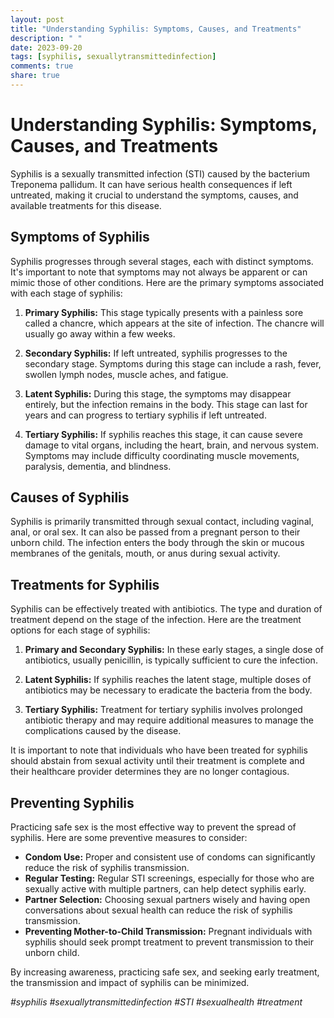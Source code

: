 ```yaml
---
layout: post
title: "Understanding Syphilis: Symptoms, Causes, and Treatments"
description: " "
date: 2023-09-20
tags: [syphilis, sexuallytransmittedinfection]
comments: true
share: true
---
```


# Understanding Syphilis: Symptoms, Causes, and Treatments

Syphilis is a sexually transmitted infection (STI) caused by the bacterium Treponema pallidum. It can have serious health consequences if left untreated, making it crucial to understand the symptoms, causes, and available treatments for this disease.

## Symptoms of Syphilis

Syphilis progresses through several stages, each with distinct symptoms. It's important to note that symptoms may not always be apparent or can mimic those of other conditions. Here are the primary symptoms associated with each stage of syphilis:

1. **Primary Syphilis:** This stage typically presents with a painless sore called a chancre, which appears at the site of infection. The chancre will usually go away within a few weeks.

2. **Secondary Syphilis:** If left untreated, syphilis progresses to the secondary stage. Symptoms during this stage can include a rash, fever, swollen lymph nodes, muscle aches, and fatigue.

3. **Latent Syphilis:** During this stage, the symptoms may disappear entirely, but the infection remains in the body. This stage can last for years and can progress to tertiary syphilis if left untreated.

4. **Tertiary Syphilis:** If syphilis reaches this stage, it can cause severe damage to vital organs, including the heart, brain, and nervous system. Symptoms may include difficulty coordinating muscle movements, paralysis, dementia, and blindness.

## Causes of Syphilis

Syphilis is primarily transmitted through sexual contact, including vaginal, anal, or oral sex. It can also be passed from a pregnant person to their unborn child. The infection enters the body through the skin or mucous membranes of the genitals, mouth, or anus during sexual activity.

## Treatments for Syphilis

Syphilis can be effectively treated with antibiotics. The type and duration of treatment depend on the stage of the infection. Here are the treatment options for each stage of syphilis:

1. **Primary and Secondary Syphilis:** In these early stages, a single dose of antibiotics, usually penicillin, is typically sufficient to cure the infection.

2. **Latent Syphilis:** If syphilis reaches the latent stage, multiple doses of antibiotics may be necessary to eradicate the bacteria from the body.

3. **Tertiary Syphilis:** Treatment for tertiary syphilis involves prolonged antibiotic therapy and may require additional measures to manage the complications caused by the disease.

It is important to note that individuals who have been treated for syphilis should abstain from sexual activity until their treatment is complete and their healthcare provider determines they are no longer contagious.

## Preventing Syphilis

Practicing safe sex is the most effective way to prevent the spread of syphilis. Here are some preventive measures to consider:

- **Condom Use:** Proper and consistent use of condoms can significantly reduce the risk of syphilis transmission.
- **Regular Testing:** Regular STI screenings, especially for those who are sexually active with multiple partners, can help detect syphilis early.
- **Partner Selection:** Choosing sexual partners wisely and having open conversations about sexual health can reduce the risk of syphilis transmission.
- **Preventing Mother-to-Child Transmission:** Pregnant individuals with syphilis should seek prompt treatment to prevent transmission to their unborn child.

By increasing awareness, practicing safe sex, and seeking early treatment, the transmission and impact of syphilis can be minimized.

_#syphilis #sexuallytransmittedinfection #STI #sexualhealth #treatment_